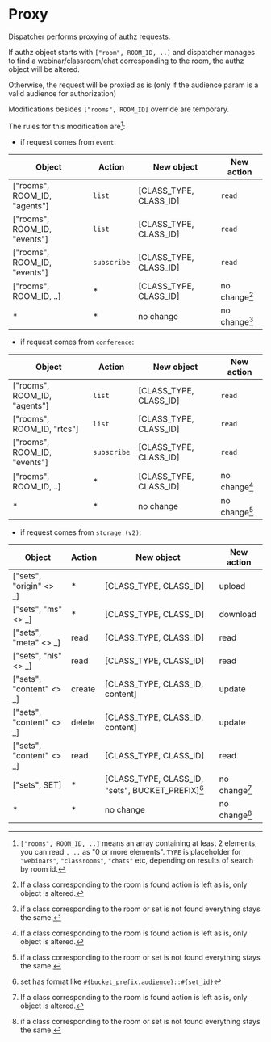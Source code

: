 # Proxy

Dispatcher performs proxying of authz requests.

If authz object starts with `["room", ROOM_ID, ..]` and dispatcher manages to find a webinar/classroom/chat corresponding to the room,
the authz object will be altered.

Otherwise, the request will be proxied as is (only if the audience param is a valid audience for authorization)

Modifications besides `["rooms", ROOM_ID]` override are temporary.

The rules for this modification are[^1]:

* if request comes from `event`:

Object                          | Action      | New object             | New action
------------------------------- | ----------- | ---------------------- | ------------
["rooms", ROOM_ID, "agents"]    | `list`      | [CLASS_TYPE, CLASS_ID] | `read`
["rooms", ROOM_ID, "events"]    | `list`      | [CLASS_TYPE, CLASS_ID] | `read`
["rooms", ROOM_ID, "events"]    | `subscribe` | [CLASS_TYPE, CLASS_ID] | `read`
["rooms", ROOM_ID, ..]          | *           | [CLASS_TYPE, CLASS_ID] | no change[^2]
\*                              | *           | no change              | no change[^3]

* if request comes from `conference`:

Object                          | Action      | New object             | New action
------------------------------- | ----------- | ---------------------- | ------------
["rooms", ROOM_ID, "agents"]    | `list`      | [CLASS_TYPE, CLASS_ID] | `read`
["rooms", ROOM_ID, "rtcs"]      | `list`      | [CLASS_TYPE, CLASS_ID] | `read`
["rooms", ROOM_ID, "events"]    | `subscribe` | [CLASS_TYPE, CLASS_ID] | `read`
["rooms", ROOM_ID, ..]          | *           | [CLASS_TYPE, CLASS_ID] | no change[^2]
\*                              | *           | no change              | no change[^3]

* if request comes from `storage (v2)`:

Object                          | Action      | New object                                          | New action
------------------------------- | ----------- | --------------------------------------------------- | ------------
["sets", "origin" <> _]         | *           | [CLASS_TYPE, CLASS_ID]                              | upload
["sets", "ms" <> _]             | *           | [CLASS_TYPE, CLASS_ID]                              | download
["sets", "meta" <> _]           | read        | [CLASS_TYPE, CLASS_ID]                              | read
["sets", "hls" <> _]            | read        | [CLASS_TYPE, CLASS_ID]                              | read
["sets", "content" <> _]        | create      | [CLASS_TYPE, CLASS_ID, content]                     | update
["sets", "content" <> _]        | delete      | [CLASS_TYPE, CLASS_ID, content]                     | update
["sets", "content" <> _]        | read        | [CLASS_TYPE, CLASS_ID]                              | read
["sets", SET]                   | *           | [CLASS_TYPE, CLASS_ID, "sets", BUCKET_PREFIX][^4]   | no change[^2]
\*                              | *           | no change                                           | no change[^3]

[^1]: `["rooms", ROOM_ID, ..]` means an array containing at least 2 elements, you can read `, ..` as "0 or more elements". `TYPE` is placeholder for `"webinars"`, `"classrooms"`, `"chats"` etc, depending on results of search by room id.

[^2]: If a class corresponding to the room is found action is left as is, only object is altered.

[^3]: if a class corresponding to the room or set is not found everything stays the same.

[^4]: set has format like `#{bucket_prefix.audience}::#{set_id}`
